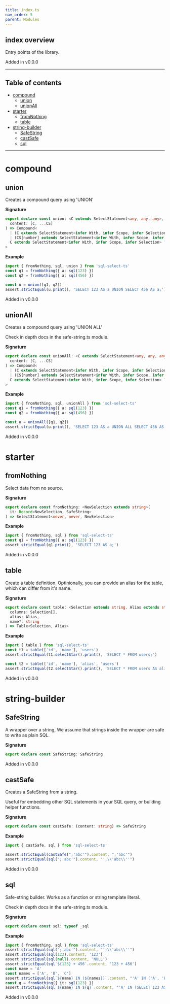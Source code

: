 ```yaml
---
title: index.ts
nav_order: 5
parent: Modules
---
```


## index overview

Entry points of the library.

Added in v0.0.0

---

<h2 class="text-delta">Table of contents</h2>

- [compound](#compound)
  - [union](#union)
  - [unionAll](#unionall)
- [starter](#starter)
  - [fromNothing](#fromnothing)
  - [table](#table)
- [string-builder](#string-builder)
  - [SafeString](#safestring)
  - [castSafe](#castsafe)
  - [sql](#sql)

---

# compound

## union

Creates a compound query using 'UNION'

**Signature**

```ts
export declare const union: <C extends SelectStatement<any, any, any>, CS extends SelectStatement<any, any, any>[]>(
  content: [C, ...CS]
) => Compound<
  | (C extends SelectStatement<infer With, infer Scope, infer Selection> ? Selection : never)
  | (CS[number] extends SelectStatement<infer With, infer Scope, infer Selection> ? Selection : never),
  C extends SelectStatement<infer With, infer Scope, infer Selection> ? Selection : never
>
```

**Example**

```ts
import { fromNothing, sql, union } from 'sql-select-ts'
const q1 = fromNothing({ a: sql(123) })
const q2 = fromNothing({ a: sql(456) })

const u = union([q1, q2])
assert.strictEqual(u.print(), 'SELECT 123 AS a UNION SELECT 456 AS a;')
```

Added in v0.0.0

## unionAll

Creates a compound query using 'UNION ALL'

Check in depth docs in the safe-string.ts module.

**Signature**

```ts
export declare const unionAll: <C extends SelectStatement<any, any, any>, CS extends SelectStatement<any, any, any>[]>(
  content: [C, ...CS]
) => Compound<
  | (C extends SelectStatement<infer With, infer Scope, infer Selection> ? Selection : never)
  | (CS[number] extends SelectStatement<infer With, infer Scope, infer Selection> ? Selection : never),
  C extends SelectStatement<infer With, infer Scope, infer Selection> ? Selection : never
>
```

**Example**

```ts
import { fromNothing, sql, unionAll } from 'sql-select-ts'
const q1 = fromNothing({ a: sql(123) })
const q2 = fromNothing({ a: sql(456) })

const u = unionAll([q1, q2])
assert.strictEqual(u.print(), 'SELECT 123 AS a UNION ALL SELECT 456 AS a;')
```

Added in v0.0.0

# starter

## fromNothing

Select data from no source.

**Signature**

```ts
export declare const fromNothing: <NewSelection extends string>(
  it: Record<NewSelection, SafeString>
) => SelectStatement<never, never, NewSelection>
```

**Example**

```ts
import { fromNothing, sql } from 'sql-select-ts'
const q1 = fromNothing({ a: sql(123) })
assert.strictEqual(q1.print(), 'SELECT 123 AS a;')
```

Added in v0.0.0

## table

Create a table definition. Optinionally, you can provide an alias for the table, which can differ from it's name.

**Signature**

```ts
export declare const table: <Selection extends string, Alias extends string = never>(
  columns: Selection[],
  alias: Alias,
  name?: string
) => Table<Selection, Alias>
```

**Example**

```ts
import { table } from 'sql-select-ts'
const t1 = table(['id', 'name'], 'users')
assert.strictEqual(t1.selectStar().print(), 'SELECT * FROM users;')

const t2 = table(['id', 'name'], 'alias', 'users')
assert.strictEqual(t2.selectStar().print(), 'SELECT * FROM users AS alias;')
```

Added in v0.0.0

# string-builder

## SafeString

A wrapper over a string, We assume that strings inside the wrapper are safe to write as plain SQL.

**Signature**

```ts
export declare const SafeString: SafeString
```

Added in v0.0.0

## castSafe

Creates a SafeString from a string.

Useful for embedding other SQL statements in your SQL query, or building helper functions.

**Signature**

```ts
export declare const castSafe: (content: string) => SafeString
```

**Example**

```ts
import { castSafe, sql } from 'sql-select-ts'

assert.strictEqual(castSafe(";'abc'").content, ";'abc'")
assert.strictEqual(sql(";'abc'").content, "';\\'abc\\''")
```

Added in v0.0.0

## sql

Safe-string builder. Works as a function or string template literal.

Check in depth docs in the safe-string.ts module.

**Signature**

```ts
export declare const sql: typeof _sql
```

**Example**

```ts
import { fromNothing, sql } from 'sql-select-ts'
assert.strictEqual(sql(";'abc'").content, "';\\'abc\\''")
assert.strictEqual(sql(123).content, '123')
assert.strictEqual(sql(null).content, 'NULL')
assert.strictEqual(sql`${123} + 456`.content, '123 + 456')
const name = 'A'
const names = ['A', 'B', 'C']
assert.strictEqual(sql`${name} IN (${names})`.content, "'A' IN ('A', 'B', 'C')")
const q = fromNothing({ it: sql(123) })
assert.strictEqual(sql`${name} IN ${q}`.content, "'A' IN (SELECT 123 AS it)")
```

Added in v0.0.0
